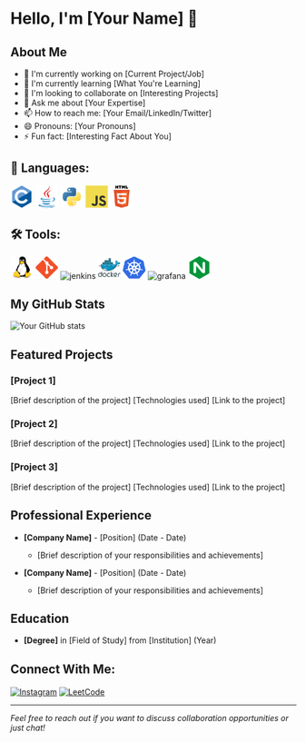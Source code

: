 # Hello, I'm [Your Name] 👋

## About Me
- 🔭 I'm currently working on [Current Project/Job]
- 🌱 I'm currently learning [What You're Learning]
- 👯 I'm looking to collaborate on [Interesting Projects]
- 💬 Ask me about [Your Expertise]
- 📫 How to reach me: [Your Email/LinkedIn/Twitter]
- 😄 Pronouns: [Your Pronouns]
- ⚡ Fun fact: [Interesting Fact About You]

## 🚀 Languages:
<p align="left">
  <img src="https://raw.githubusercontent.com/devicons/devicon/master/icons/c/c-original.svg" alt="c" width="40" height="40"/>
  <img src="https://raw.githubusercontent.com/devicons/devicon/master/icons/java/java-original.svg" alt="java" width="40" height="40"/>
  <img src="https://raw.githubusercontent.com/devicons/devicon/master/icons/python/python-original.svg" alt="python" width="40" height="40"/>
  <img src="https://raw.githubusercontent.com/devicons/devicon/master/icons/javascript/javascript-original.svg" alt="javascript" width="40" height="40"/>
  <img src="https://raw.githubusercontent.com/devicons/devicon/master/icons/html5/html5-original-wordmark.svg" alt="html5" width="40" height="40"/>
</p>

## 🛠️ Tools:
<p align="left">
  <img src="https://raw.githubusercontent.com/devicons/devicon/master/icons/linux/linux-original.svg" alt="linux" width="40" height="40"/>
  <img src="https://raw.githubusercontent.com/devicons/devicon/master/icons/git/git-original.svg" alt="git" width="40" height="40"/>
  <img src="https://www.vectorlogo.zone/logos/jenkins/jenkins-icon.svg" alt="jenkins" width="40" height="40"/>
  <img src="https://raw.githubusercontent.com/devicons/devicon/master/icons/docker/docker-original-wordmark.svg" alt="docker" width="40" height="40"/>
  <img src="https://raw.githubusercontent.com/devicons/devicon/master/icons/kubernetes/kubernetes-plain.svg" alt="kubernetes" width="40" height="40"/>
  <img src="https://www.vectorlogo.zone/logos/grafana/grafana-icon.svg" alt="grafana" width="40" height="40"/>
  <img src="https://raw.githubusercontent.com/devicons/devicon/master/icons/nginx/nginx-original.svg" alt="nginx" width="40" height="40"/>
</p>

## My GitHub Stats
![Your GitHub stats](https://github-readme-stats.vercel.app/api?username=YourGitHubUsername&show_icons=true&theme=radical)

## Featured Projects
### [Project 1]
[Brief description of the project]
[Technologies used]
[Link to the project]

### [Project 2]
[Brief description of the project]
[Technologies used]
[Link to the project]

### [Project 3]
[Brief description of the project]
[Technologies used]
[Link to the project]

## Professional Experience
- **[Company Name]** - [Position] (Date - Date)
  - [Brief description of your responsibilities and achievements]

- **[Company Name]** - [Position] (Date - Date)
  - [Brief description of your responsibilities and achievements]

## Education
- **[Degree]** in [Field of Study] from [Institution] (Year)

## Connect With Me:
<p align="left">
  <a href="https://instagram.com/yourusername" target="blank"><img align="center" src="https://raw.githubusercontent.com/rahuldkjain/github-profile-readme-generator/master/src/images/icons/Social/instagram.svg" alt="Instagram" height="40" width="40" /></a>
  <a href="https://leetcode.com/yourusername" target="blank"><img align="center" src="https://raw.githubusercontent.com/rahuldkjain/github-profile-readme-generator/master/src/images/icons/Social/leet-code.svg" alt="LeetCode" height="40" width="40" /></a>
  <!-- Add more social icons as needed -->
</p>

---
*Feel free to reach out if you want to discuss collaboration opportunities or just chat!*
